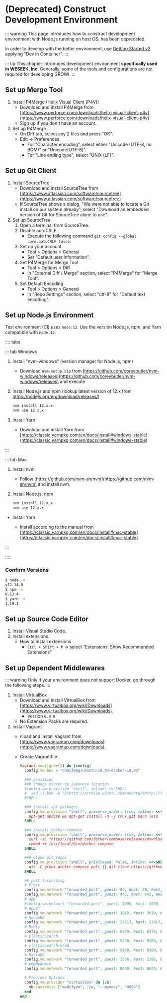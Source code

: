 # (Deprecated) Construct Development Environment

::: warning
This page introduces how to construct development environment with Node.js running on host OS, has been deprecated.

In order to develop with the better environment, use [Getting Started v2](/en/dev/startup-v2/dev-env.html) applying "Dev in Container".
:::

::: tip
This chapter introduces development environment **specifically used in WESEEK, Inc**.
Generally, some of the tools and configurations are not required for developing GROWI.
:::

## Set up Merge Tool

1. Install P4Merge (Helix Visual Client (P4V))
    * Download and install P4Merge from [https://www.perforce.com/downloads/helix-visual-client-p4v](https://www.perforce.com/downloads/helix-visual-client-p4v)
    * Sign up if you don't have an account.
2. Set up P4Merge
    * On Diff tab, select any 2 files and press "OK".
    * Edit -&gt; Preferences
        * For "Character encoding", select either "Unicode (UTF-8, no BOM)" or "Unicode(UTF-8)".
        * For "Line ending type", select "UNIX (LF)".

## Set up Git Client

1. Install SourceTree
    * Download and install SourceTree from [https://www.atlassian.com/software/sourcetree](https://www.atlassian.com/software/sourcetree)
    * If SourceTree shows a dialog, "We were not able to locate a Git install on our system already", select "Download an embedded version of Git for SourceTree alone to use".
2. Set up SourceTree
    1. Open a terminal from SourceTree.
    2. Disable autoCRLF.
        * Execute the following command `git config --global core.autoCRLF false`.
    3. Set up your account.
        * Tool &gt; Options &gt; General
        * Set "Default user information".
    4. Set P4Merge for Merge Tool
        * Tool &gt; Options &gt; Diff
        * In "External Diff / Merge" section, select "P4Merge" for "Merge Tool".
    5. Set Default Encoding
        * Tool &gt; Options &gt; General
        <!-- textlint-disable weseek/terminology -->
        * In "Repo Settings" section, select "utf-8" for "Default text encoding".
        <!-- textlint-enable weseek/terminology -->

## Set up Node.js Environment

Test environment (CI) uses `node:12`. Use the version Node.js, npm, and Yarn compatible with `node:12`.

:::: tabs

::: tab Windows

1. Install "nvm-windows" (version manager for Node.js, npm)
    * Download `nvm-setup.zip` from [https://github.com/coreybutler/nvm-windows/releases](https://github.com/coreybutler/nvm-windows/releases) and execute
1. Install Node.js and npm (lookup latest version of 12.x from <https://nodejs.org/en/download/releases/>)

    ``` cmd
    nvm install 12.x.x
    nvm use 12.x.x
    ```

1. Install Yarn

    * Download and install Yarn from [https://classic.yarnpkg.com/en/docs/install#windows-stable](https://classic.yarnpkg.com/en/docs/install#windows-stable)

:::

::: tab Mac

1. Install nvm
    * Follow [https://github.com/nvm-sh/nvm](https://github.com/nvm-sh/nvm) and install nvm.
1. Install Node.js, npm

    ```bash
    nvm install 12.x.x
    nvm use 12.x.x
    ```

* Install Yarn

  * Install according to the manual from [https://classic.yarnpkg.com/en/docs/install#mac-stable](https://classic.yarnpkg.com/en/docs/install#mac-stable)

:::

::::

### Confirm Versions

```bash
$ node -v
v12.14.0
$ npm -v
6.13.4
$ yarn -v
1.19.1
```

## Set up Source Code Editor

1. Install Visual Studio Code.
2. Install extensions.
   * How to install extensions
     * `Ctrl + Shift + P` -> select "Extensions: Show Recommended Extensions"

## Set up Dependent Middlewares

::: warning
Only if your environment does not support Docker, go through the following steps.
:::

1. Install VirtualBox
    * Download and install VirtualBox from [https://www.virtualbox.org/wiki/Downloads](https://www.virtualbox.org/wiki/Downloads).
        * Version `6.0.8`
    * No Extension Packs are required.
2. Install Vagrant
    * nload and install Vagrant from [https://www.vagrantup.com/downloads](https://www.vagrantup.com/downloads).
    * Create Vagrantfile

        ```ruby
        Vagrant.configure(2) do |config|
          config.vm.box = "chaifeng/ubuntu-18.04-docker-19.03"

          ### provision
          ### change mirror to Japanese location
          #config.vm.provision "shell", inline: <<-SHELL
          #  sed -i.bak -e "s%http://archive.ubuntu.com/ubuntu/%http://ftp.iij.ad.jp/pub/linux/ubuntu/archive/%g" /etc/apt/sources.list
          #SHELL

          ### install apt packages
          config.vm.provision "shell", preserve_order: true, inline: <<-SHELL
            apt-get update && apt-get install -q -y tmux git nano less
          SHELL

          ### install docker-compose
          config.vm.provision "shell", preserve_order: true, inline: <<-SHELL
            curl -sL "https://github.com/docker/compose/releases/download/1.25.0/docker-compose-$(uname -s)-$(uname -m)" -o /usr/local/bin/docker-compose
            chmod +x /usr/local/bin/docker-compose
          SHELL

          ### clone git repos
          config.vm.provision "shell", privileged: false, inline: <<-SHELL
            git -C growi-docker-compose pull || git clone https://github.com/weseek/growi-docker-compose
          SHELL

          ## port forwarding
          # Proxy
          config.vm.network "forwarded_port", guest: 80, host: 80, host_ip: "127.0.0.1"
          config.vm.network "forwarded_port", guest: 443, host: 443, host_ip: "127.0.0.1"
          # App
          #config.vm.network "forwarded_port", guest: 3000, host: 3000, host_ip: "127.0.0.1"
          # App2
          config.vm.network "forwarded_port", guest: 3010, host: 3010, host_ip: "127.0.0.1"
          # MongoDB
          config.vm.network "forwarded_port", guest: 27017, host: 27017, host_ip: "127.0.0.1"
          # Redis
          config.vm.network "forwarded_port", guest: 6379, host: 6379, host_ip: "127.0.0.1"
          # ElasticSearch
          config.vm.network "forwarded_port", guest: 9200, host: 9200, host_ip: "127.0.0.1"
          # elasticsearch-head
          config.vm.network "forwarded_port", guest: 9100, host: 9100, host_ip: "127.0.0.1"
          # MariaDB
          config.vm.network "forwarded_port", guest: 3306, host: 3306, host_ip: "127.0.0.1"
          # phpMyAdmin
          config.vm.network "forwarded_port", guest: 8080, host: 8080, host_ip: "127.0.0.1"

          # Provider Options
          config.vm.provider "virtualbox" do |vb|
            vb.customize ["modifyvm", :id, "--memory", "4096"]
          end
        end
        ```
